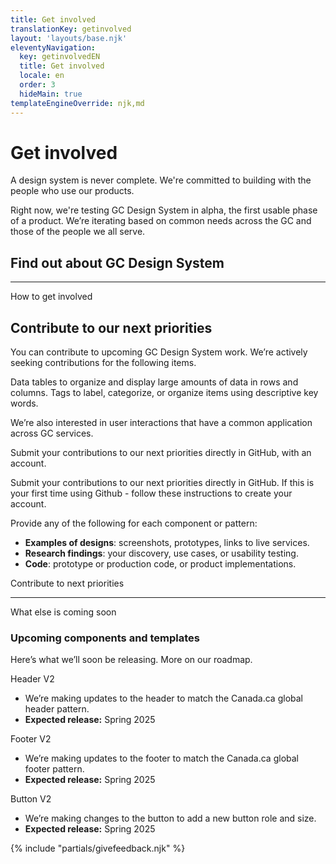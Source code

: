 ```yaml
---
title: Get involved
translationKey: getinvolved
layout: 'layouts/base.njk'
eleventyNavigation:
  key: getinvolvedEN
  title: Get involved
  locale: en
  order: 3
  hideMain: true
templateEngineOverride: njk,md
---
```


# Get involved

A design system is never complete. We're committed to building with the people who use our products.

Right now, we're testing GC Design System in alpha, the first usable phase of a product. We’re iterating based on common needs across the GC and those of the people we all serve.

## Find out about GC Design System

<gcds-grid class="mb-400" columns-tablet="1fr 1fr">
  <gcds-card
    card-title="Subscribe to newsletter"
    href="{{ links.contact }}"
    description="Subscribe to our newsletter to get GC Design System updates, release communications, and special events."
  ></gcds-card>
  <gcds-card
    card-title="Attend a demo"
    href="{{ links.registerDemo }}"
    description="Get an intro to prototyping and developing web experiences using the design system, followed by a Q&A."
  ></gcds-card>
</gcds-grid>

<hr/>

<gcds-heading tag="h2" margin-top="225">How to get involved</gcds-heading>

## Contribute to our next priorities

You can contribute to upcoming GC Design System work. We’re actively seeking contributions for the following items. 

 Data tables to organize and display large amounts of data in rows and columns. 
Tags to label, categorize, or organize items using descriptive key words.

We’re also interested in user interactions that have a common application across GC services.     

Submit your contributions to our next priorities directly in GitHub, with an account.

Submit your contributions to our next priorities directly in GitHub. If this is your first time using Github - follow these <gcds-link href="{{ links.githubGetStarted }}" external>instructions</gcds-link> to create your account.

Provide any of the following for each component or pattern:

- **Examples of designs**: screenshots, prototypes, links to live services.
- **Research findings**: your discovery, use cases, or usability testing.
- **Code**: prototype or production code, or product implementations.

<gcds-link href="{{ links.githubCompsPriority }}" external>Contribute to next priorities</gcds-link>

<hr />

<gcds-heading tag="h2" margin-top="225">What else is coming soon</gcds-heading>

### Upcoming components and templates

Here’s what we’ll soon be releasing. More on our roadmap.

<div>
  <gcds-heading tag="h4" margin-bottom="0">Header V2</gcds-heading>
  <ul class="mb-300">
    <li>We’re making updates to the header to match the Canada.ca global header pattern.</li>
    <li><strong>Expected release:</strong> Spring 2025</li>
  </ul>
</div>

<div>
  <gcds-heading tag="h4" margin-bottom="0">Footer V2</gcds-heading>
  <ul class="mb-300">
    <li>We’re making updates to the footer to match the Canada.ca global footer pattern.</li>
    <li><strong>Expected release:</strong> Spring 2025</li>
  </ul>
</div>
<div>
  <gcds-heading tag="h4" margin-bottom="0">Button V2</gcds-heading>
  <ul class="mb-300">
    <li>We’re making changes to the button to add a new button role and size.</li>
    <li><strong>Expected release:</strong> Spring 2025</li>
  </ul>
</div>

{% include "partials/givefeedback.njk" %}
